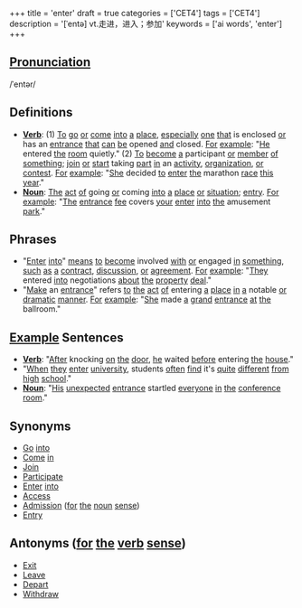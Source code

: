 +++
title = 'enter'
draft = true
categories = ['CET4']
tags = ['CET4']
description = '[ˈentə] vt.走进，进入；参加'
keywords = ['ai words', 'enter']
+++

## [Pronunciation](/en/post/pronunciation/)
/ˈentər/

## Definitions
- **[Verb](/en/post/verb/)**: (1) [To](/en/post/to/) [go](/en/post/go/) [or](/en/post/or/) [come](/en/post/come/) [into](/en/post/into/) [a](/en/post/a/) [place](/en/post/place/), [especially](/en/post/especially/) [one](/en/post/one/) [that](/en/post/that/) is enclosed [or](/en/post/or/) has an [entrance](/en/post/entrance/) [that](/en/post/that/) [can](/en/post/can/) [be](/en/post/be/) opened [and](/en/post/and/) closed. [For](/en/post/for/) [example](/en/post/example/): "[He](/en/post/he/) entered [the](/en/post/the/) [room](/en/post/room/) quietly." (2) [To](/en/post/to/) [become](/en/post/become/) [a](/en/post/a/) participant [or](/en/post/or/) [member](/en/post/member/) [of](/en/post/of/) [something](/en/post/something/); [join](/en/post/join/) [or](/en/post/or/) [start](/en/post/start/) taking [part](/en/post/part/) [in](/en/post/in/) an [activity](/en/post/activity/), [organization](/en/post/organization/), [or](/en/post/or/) [contest](/en/post/contest/). [For](/en/post/for/) [example](/en/post/example/): "[She](/en/post/she/) decided [to](/en/post/to/) [enter](/en/post/enter/) [the](/en/post/the/) marathon [race](/en/post/race/) [this](/en/post/this/) [year](/en/post/year/)."
- **[Noun](/en/post/noun/)**: [The](/en/post/the/) [act](/en/post/act/) [of](/en/post/of/) going [or](/en/post/or/) coming [into](/en/post/into/) [a](/en/post/a/) [place](/en/post/place/) [or](/en/post/or/) [situation](/en/post/situation/); [entry](/en/post/entry/). [For](/en/post/for/) [example](/en/post/example/): "[The](/en/post/the/) [entrance](/en/post/entrance/) [fee](/en/post/fee/) covers [your](/en/post/your/) [enter](/en/post/enter/) [into](/en/post/into/) [the](/en/post/the/) amusement [park](/en/post/park/)."

## Phrases
- "[Enter](/en/post/enter/) [into](/en/post/into/)" [means](/en/post/means/) [to](/en/post/to/) [become](/en/post/become/) involved [with](/en/post/with/) [or](/en/post/or/) engaged [in](/en/post/in/) [something](/en/post/something/), [such](/en/post/such/) [as](/en/post/as/) [a](/en/post/a/) [contract](/en/post/contract/), [discussion](/en/post/discussion/), [or](/en/post/or/) [agreement](/en/post/agreement/). [For](/en/post/for/) [example](/en/post/example/): "[They](/en/post/they/) entered [into](/en/post/into/) negotiations [about](/en/post/about/) [the](/en/post/the/) [property](/en/post/property/) [deal](/en/post/deal/)."
- "[Make](/en/post/make/) an [entrance](/en/post/entrance/)" refers [to](/en/post/to/) [the](/en/post/the/) [act](/en/post/act/) [of](/en/post/of/) entering [a](/en/post/a/) [place](/en/post/place/) [in](/en/post/in/) [a](/en/post/a/) notable [or](/en/post/or/) [dramatic](/en/post/dramatic/) [manner](/en/post/manner/). [For](/en/post/for/) [example](/en/post/example/): "[She](/en/post/she/) made [a](/en/post/a/) [grand](/en/post/grand/) [entrance](/en/post/entrance/) [at](/en/post/at/) [the](/en/post/the/) ballroom."
  
## [Example](/en/post/example/) Sentences
- **[Verb](/en/post/verb/)**: "[After](/en/post/after/) knocking [on](/en/post/on/) [the](/en/post/the/) [door](/en/post/door/), [he](/en/post/he/) waited [before](/en/post/before/) entering [the](/en/post/the/) [house](/en/post/house/)."
- "[When](/en/post/when/) [they](/en/post/they/) [enter](/en/post/enter/) [university](/en/post/university/), students [often](/en/post/often/) [find](/en/post/find/) it's [quite](/en/post/quite/) [different](/en/post/different/) [from](/en/post/from/) [high](/en/post/high/) [school](/en/post/school/)."
- **[Noun](/en/post/noun/)**: "[His](/en/post/his/) [unexpected](/en/post/unexpected/) [entrance](/en/post/entrance/) startled [everyone](/en/post/everyone/) [in](/en/post/in/) [the](/en/post/the/) [conference](/en/post/conference/) [room](/en/post/room/)."

## Synonyms
- [Go](/en/post/go/) [into](/en/post/into/)
- [Come](/en/post/come/) [in](/en/post/in/)
- [Join](/en/post/join/)
- [Participate](/en/post/participate/)
- [Enter](/en/post/enter/) [into](/en/post/into/)
- [Access](/en/post/access/)
- [Admission](/en/post/admission/) ([for](/en/post/for/) [the](/en/post/the/) [noun](/en/post/noun/) [sense](/en/post/sense/))
- [Entry](/en/post/entry/)

## Antonyms ([for](/en/post/for/) [the](/en/post/the/) [verb](/en/post/verb/) [sense](/en/post/sense/))
- [Exit](/en/post/exit/)
- [Leave](/en/post/leave/)
- [Depart](/en/post/depart/)
- [Withdraw](/en/post/withdraw/)
